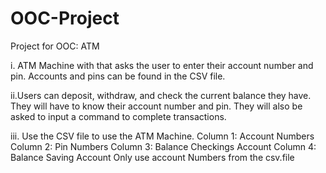 # OOC-Project
Project for OOC: ATM

i. ATM Machine with that asks the user to enter their account number and pin. Accounts and pins can be found in the CSV file. 

ii.Users can deposit, withdraw, and check the current balance they have. They will have to know their account number and pin. They will also be asked to input a command to complete transactions.

iii.
Use the CSV file to use the ATM Machine.
Column 1: Account Numbers
Column 2: Pin Numbers
Column 3: Balance Checkings Account
Column 4: Balance Saving Account
Only use account Numbers from the csv.file 
